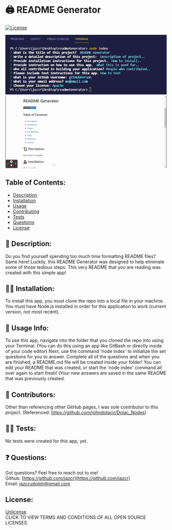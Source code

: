 
# :printer: README Generator

[![License](https://img.shields.io/badge/License-Unlicense%20-blue.svg)](https://opensource.org/licenses/Unlicense)

![Screenshot of CLI](https://github.com/jazcr/README_Generator/blob/35bff63a9cc7b09c176bf751953c40268d3b9ec6/images/Capture.JPG)
![GIF of Generated README](https://github.com/jazcr/README_Generator/blob/b80dc3dd08659405be37642b26e059b35aa409e4/images/READMEgif.gif)

## Table of Contents: 
*  [Description](#scroll-description)
*  [Installation](#man_mechanic-installation)
*  [Usage](#book-usage-info)
*  [Contributing](#couple-contributors)
*  [Tests](#woman_scientist-tests)
*  [Questions](#-questions)
*  [License](#license)


## :scroll: Description: 

Do you find yourself spending too much time formatting README files? Same here! Luckily, this README Generator was designed to help eliminate some of those tedious steps. This very README that you are reading was created with this simple app! 


## :man_mechanic: Installation:

To install this app, you must clone the repo into a local file in your machine. You must have Node.js installed in order for this application to work (current version, not most recent).


## :book: Usage Info:

To use this app, navigate into the folder that you cloned the repo into using your Terminal. (You can do this using an app like GitBash or directly inside of your code editor) Next, use the command 'node index' to initialize the set questions for you to answer. Complete all of the questions and when you are finished, a README.md file will be created inside your folder! You can edit your README that was created, or start the 'node index' command all over again to start fresh! (Your new answers are saved in the same README that was previously created.


## :couple: Contributors:

Other than referencing other GitHub pages, I was sole contributor to this project. (Referenced: https://github.com/johndolacjr/Dolac_Nodes)


## :woman_scientist: Tests:

No tests were created for this app, yet.


## ❓ Questions:

Got questions? Feel free to reach out to me!<br>
Github: [https://github.com/jazcr](https://github.com/jazcr)<br>
Email: [jazcrudolph@gmail.com](jazcrudolph@gmail.com)

## License:
[Unlicense](https://opensource.org/licenses)<br>
CLICK TO VIEW TERMS AND CONDITIONS OF ALL OPEN SOURCE LICENSES.
